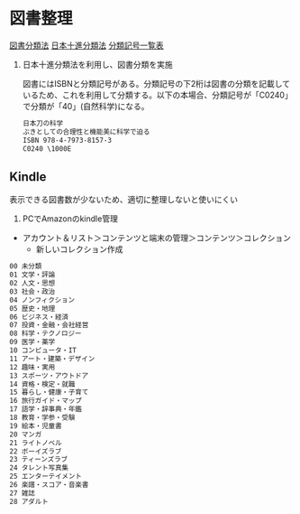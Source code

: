 # 図書整理 #

[図書分類法](https://ja.wikipedia.org/wiki/%E5%9B%B3%E6%9B%B8%E5%88%86%E9%A1%9E%E6%B3%95)
[日本十進分類法](https://ja.wikipedia.org/wiki/%E6%97%A5%E6%9C%AC%E5%8D%81%E9%80%B2%E5%88%86%E9%A1%9E%E6%B3%95)
[分類記号一覧表](https://isbn.jpo.or.jp/index.php/fix__about/fix__about_4/)

1. 日本十進分類法を利用し、図書分類を実施

   図書にはISBNと分類記号がある。分類記号の下2桁は図書の分類を記載しているため、これを利用して分類する。以下の本場合、分類記号が「C0240」で分類が「40」(自然科学)になる。

   ~~~txt
   日本刀の科学
   ぶきとしての合理性と機能美に科学で迫る
   ISBN 978-4-7973-8157-3
   C0240 \1000E
   ~~~

## Kindle ##

表示できる図書数が少ないため、適切に整理しないと使いにくい

1. PCでAmazonのkindle管理

* アカウント＆リスト＞コンテンツと端末の管理＞コンテンツ＞コレクション
  * 新しいコレクション作成

~~~txt
00 未分類
01 文学・評論
02 人文・思想
03 社会・政治
04 ノンフィクション
05 歴史・地理
06 ビジネス・経済
07 投資・金融・会社経営
08 科学・テクノロジー
09 医学・薬学
10 コンピュータ・IT
11 アート・建築・デザイン
12 趣味・実用
13 スポーツ・アウトドア
14 資格・検定・就職
15 暮らし・健康・子育て
16 旅行ガイド・マップ
17 語学・辞事典・年鑑
18 教育・学参・受験
19 絵本・児童書
20 マンガ
21 ライトノベル
22 ボーイズラブ
23 ティーンズラブ
24 タレント写真集
25 エンターテイメント
26 楽譜・スコア・音楽書
27 雑誌
28 アダルト
~~~
